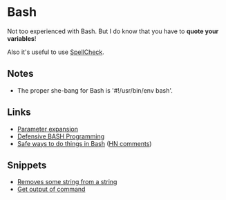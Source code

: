 # Bash
Not too experienced with Bash. But I do know that you have to __quote your variables__!

Also it's useful to use [SpellCheck](https://www.shellcheck.net).

## Notes
- The proper she-bang for Bash is '#!/usr/bin/env bash'.

## Links
- [Parameter expansion](http://wiki.bash-hackers.org/syntax/pe)
- [Defensive BASH Programming](http://www.kfirlavi.com/blog/2012/11/14/defensive-bash-programming/)
- [Safe ways to do things in Bash](https://github.com/anordal/shellharden/blob/master/how_to_do_things_safely_in_bash.md#readme) ([HN comments](https://news.ycombinator.com/item?id=17057596))

## Snippets
- [Removes some string from a string](https://gist.github.com/187a7971fd28de1eeaeabe0bd3a6d457)
- [Get output of command](https://gist.github.com/3c54b62554f1503b7a193f109441b73b)